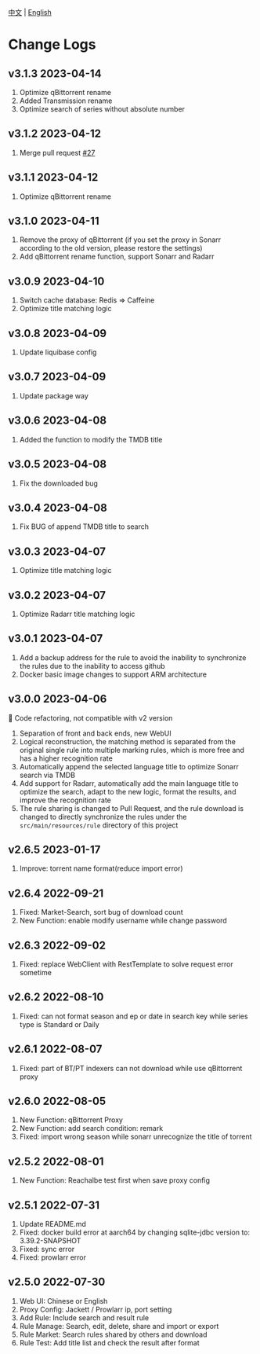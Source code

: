 
[中文](https://github.com/LuckyPuppy514/jproxy/blob/main/changelog.md) | [English](https://github.com/LuckyPuppy514/jproxy/blob/main/changelog.en_US.md)

# Change Logs

## v3.1.3 2023-04-14

1. Optimize qBittorrent rename
2. Added Transmission rename
3. Optimize search of series without absolute number

## v3.1.2 2023-04-12

1. Merge pull request [#27](https://github.com/LuckyPuppy514/jproxy/pull/27)

## v3.1.1 2023-04-12

1. Optimize qBittorrent rename

## v3.1.0 2023-04-11

1. Remove the proxy of qBittorrent (if you set the proxy in Sonarr according to the old version, please restore the settings)
2. Add qBittorrent rename function, support Sonarr and Radarr

## v3.0.9 2023-04-10

1. Switch cache database: Redis => Caffeine
2. Optimize title matching logic

## v3.0.8 2023-04-09

1. Update liquibase config

## v3.0.7 2023-04-09

1. Update package way

## v3.0.6 2023-04-08

1. Added the function to modify the TMDB title

## v3.0.5 2023-04-08

1. Fix the downloaded bug

## v3.0.4 2023-04-08

1. Fix BUG of append TMDB title to search

## v3.0.3 2023-04-07

1. Optimize title matching logic

## v3.0.2 2023-04-07

1. Optimize Radarr title matching logic

## v3.0.1 2023-04-07

1. Add a backup address for the rule to avoid the inability to synchronize the rules due to the inability to access github
2. Docker basic image changes to support ARM architecture

## v3.0.0 2023-04-06

🚨 Code refactoring, not compatible with v2 version

1. Separation of front and back ends, new WebUI
2. Logical reconstruction, the matching method is separated from the original single rule into multiple marking rules, which is more free and has a higher recognition rate
3. Automatically append the selected language title to optimize Sonarr search via TMDB
4. Add support for Radarr, automatically add the main language title to optimize the search, adapt to the new logic, format the results, and improve the recognition rate
5. The rule sharing is changed to Pull Request, and the rule download is changed to directly synchronize the rules under the `src/main/resources/rule` directory of this project

## v2.6.5 2023-01-17

1. Improve: torrent name format(reduce import error)

## v2.6.4 2022-09-21

1. Fixed: Market-Search, sort bug of download count
2. New Function: enable modify username while change password

## v2.6.3 2022-09-02

1. Fixed: replace WebClient with RestTemplate to solve request error sometime

## v2.6.2 2022-08-10

1. Fixed: can not format season and ep or date in search key while series type is Standard or Daily

## v2.6.1 2022-08-07

1. Fixed: part of BT/PT indexers can not download while use qBittorrent proxy

## v2.6.0 2022-08-05

1. New Function: qBittorrent Proxy
2. New Function: add search condition: remark
3. Fixed: import wrong season while sonarr unrecognize the title of torrent

## v2.5.2 2022-08-01

1. New Function: Reachalbe test first when save proxy config

## v2.5.1 2022-07-31

1. Update README.md
2. Fixed: docker build error at aarch64 by changing sqlite-jdbc version to: 3.39.2-SNAPSHOT
3. Fixed: sync error
4. Fixed: prowlarr error

## v2.5.0 2022-07-30

1. Web UI: Chinese or English
2. Proxy Config: Jackett / Prowlarr ip, port setting
3. Add Rule: Include search and result rule
4. Rule Manage: Search, edit, delete, share and import or export
5. Rule Market: Search rules shared by others and download
6. Rule Test: Add title list and check the result after format
